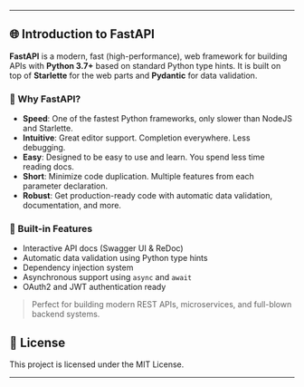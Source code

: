 
---

## 🌐 Introduction to FastAPI

**FastAPI** is a modern, fast (high-performance), web framework for building APIs with **Python 3.7+** based on standard Python type hints. It is built on top of **Starlette** for the web parts and **Pydantic** for data validation.

### 🚀 Why FastAPI?

- **Speed**: One of the fastest Python frameworks, only slower than NodeJS and Starlette.
- **Intuitive**: Great editor support. Completion everywhere. Less debugging.
- **Easy**: Designed to be easy to use and learn. You spend less time reading docs.
- **Short**: Minimize code duplication. Multiple features from each parameter declaration.
- **Robust**: Get production-ready code with automatic data validation, documentation, and more.

### 🔧 Built-in Features

- Interactive API docs (Swagger UI & ReDoc)
- Automatic data validation using Python type hints
- Dependency injection system
- Asynchronous support using `async` and `await`
- OAuth2 and JWT authentication ready

> Perfect for building modern REST APIs, microservices, and full-blown backend systems.



## 📄 License

This project is licensed under the MIT License.

---
